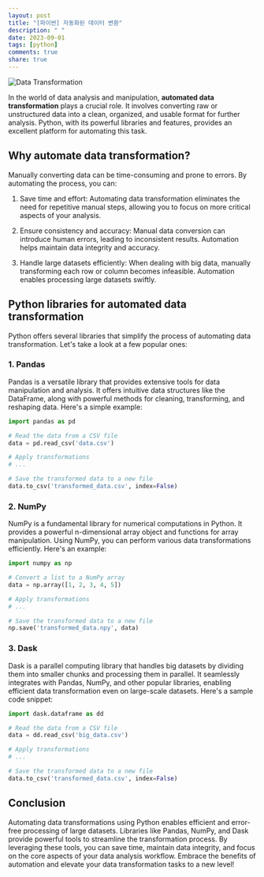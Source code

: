 ```yaml
---
layout: post
title: "[파이썬] 자동화된 데이터 변환"
description: " "
date: 2023-09-01
tags: [python]
comments: true
share: true
---
```


![Data Transformation](https://image.freepik.com/free-vector/data-analysis-concept-illustration_114360-626.jpg)

In the world of data analysis and manipulation, **automated data transformation** plays a crucial role. It involves converting raw or unstructured data into a clean, organized, and usable format for further analysis. Python, with its powerful libraries and features, provides an excellent platform for automating this task.

## Why automate data transformation?

Manually converting data can be time-consuming and prone to errors. By automating the process, you can:

1. Save time and effort: Automating data transformation eliminates the need for repetitive manual steps, allowing you to focus on more critical aspects of your analysis.

2. Ensure consistency and accuracy: Manual data conversion can introduce human errors, leading to inconsistent results. Automation helps maintain data integrity and accuracy.

3. Handle large datasets efficiently: When dealing with big data, manually transforming each row or column becomes infeasible. Automation enables processing large datasets swiftly.

## Python libraries for automated data transformation

Python offers several libraries that simplify the process of automating data transformation. Let's take a look at a few popular ones:

### 1. Pandas

Pandas is a versatile library that provides extensive tools for data manipulation and analysis. It offers intuitive data structures like the DataFrame, along with powerful methods for cleaning, transforming, and reshaping data. Here's a simple example:

```python
import pandas as pd

# Read the data from a CSV file
data = pd.read_csv('data.csv')

# Apply transformations
# ...

# Save the transformed data to a new file
data.to_csv('transformed_data.csv', index=False)
```

### 2. NumPy

NumPy is a fundamental library for numerical computations in Python. It provides a powerful n-dimensional array object and functions for array manipulation. Using NumPy, you can perform various data transformations efficiently. Here's an example:

```python
import numpy as np

# Convert a list to a NumPy array
data = np.array([1, 2, 3, 4, 5])

# Apply transformations
# ...

# Save the transformed data to a new file
np.save('transformed_data.npy', data)
```

### 3. Dask

Dask is a parallel computing library that handles big datasets by dividing them into smaller chunks and processing them in parallel. It seamlessly integrates with Pandas, NumPy, and other popular libraries, enabling efficient data transformation even on large-scale datasets. Here's a sample code snippet:

```python
import dask.dataframe as dd

# Read the data from a CSV file
data = dd.read_csv('big_data.csv')

# Apply transformations
# ...

# Save the transformed data to a new file
data.to_csv('transformed_data.csv', index=False)
```

## Conclusion

Automating data transformations using Python enables efficient and error-free processing of large datasets. Libraries like Pandas, NumPy, and Dask provide powerful tools to streamline the transformation process. By leveraging these tools, you can save time, maintain data integrity, and focus on the core aspects of your data analysis workflow. Embrace the benefits of automation and elevate your data transformation tasks to a new level!